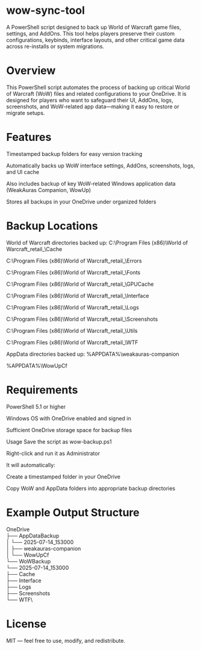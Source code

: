 # wow-sync-tool
A PowerShell script designed to back up World of Warcraft game files, settings, and AddOns. This tool helps players preserve their custom configurations, keybinds, interface layouts, and other critical game data across re-installs or system migrations.

# Overview
This PowerShell script automates the process of backing up critical World of Warcraft (WoW) files and related configurations to your OneDrive. It is designed for players who want to safeguard their UI, AddOns, logs, screenshots, and WoW-related app data—making it easy to restore or migrate setups.

# Features
Timestamped backup folders for easy version tracking

Automatically backs up WoW interface settings, AddOns, screenshots, logs, and UI cache

Also includes backup of key WoW-related Windows application data (WeakAuras Companion, WowUp)

Stores all backups in your OneDrive under organized folders

# Backup Locations
World of Warcraft directories backed up:
C:\Program Files (x86)\World of Warcraft\_retail_\Cache

C:\Program Files (x86)\World of Warcraft\_retail_\Errors

C:\Program Files (x86)\World of Warcraft\_retail_\Fonts

C:\Program Files (x86)\World of Warcraft\_retail_\GPUCache

C:\Program Files (x86)\World of Warcraft\_retail_\Interface

C:\Program Files (x86)\World of Warcraft\_retail_\Logs

C:\Program Files (x86)\World of Warcraft\_retail_\Screenshots

C:\Program Files (x86)\World of Warcraft\_retail_\Utils

C:\Program Files (x86)\World of Warcraft\_retail_\WTF

AppData directories backed up:
%APPDATA%\weakauras-companion

%APPDATA%\WowUpCf

# Requirements
PowerShell 5.1 or higher

Windows OS with OneDrive enabled and signed in

Sufficient OneDrive storage space for backup files

Usage
Save the script as wow-backup.ps1

Right-click and run it as Administrator

It will automatically:

Create a timestamped folder in your OneDrive

Copy WoW and AppData folders into appropriate backup directories

# Example Output Structure

OneDrive\
├── AppDataBackup\
│   └── 2025-07-14_153000\
│       ├── weakauras-companion\
│       └── WowUpCf\
└── WoWBackup\
    └── 2025-07-14_153000\
        ├── Cache\
        ├── Interface\
        ├── Logs\
        ├── Screenshots\
        └── WTF\

# License

MIT — feel free to use, modify, and redistribute.

